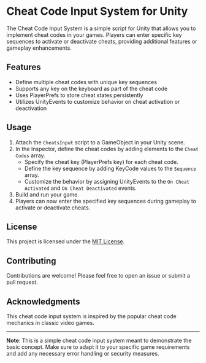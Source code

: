 # Cheat Code Input System for Unity

The Cheat Code Input System is a simple script for Unity that allows you to implement cheat codes in your games. Players can enter specific key sequences to activate or deactivate cheats, providing additional features or gameplay enhancements.

## Features

- Define multiple cheat codes with unique key sequences
- Supports any key on the keyboard as part of the cheat code
- Uses PlayerPrefs to store cheat states persistently
- Utilizes UnityEvents to customize behavior on cheat activation or deactivation

## Usage

1. Attach the `CheatsInput` script to a GameObject in your Unity scene.
2. In the Inspector, define the cheat codes by adding elements to the `Cheat Codes` array.
   - Specify the cheat key (PlayerPrefs key) for each cheat code.
   - Define the key sequence by adding KeyCode values to the `Sequence` array.
   - Customize the behavior by assigning UnityEvents to the `On Cheat Activated` and `On Cheat Deactivated` events.
4. Build and run your game.
5. Players can now enter the specified key sequences during gameplay to activate or deactivate cheats.

## License

This project is licensed under the [MIT License](LICENSE).

## Contributing

Contributions are welcome! Please feel free to open an issue or submit a pull request.

## Acknowledgments

This cheat code input system is inspired by the popular cheat code mechanics in classic video games.

---

**Note**: This is a simple cheat code input system meant to demonstrate the basic concept. Make sure to adapt it to your specific game requirements and add any necessary error handling or security measures.
